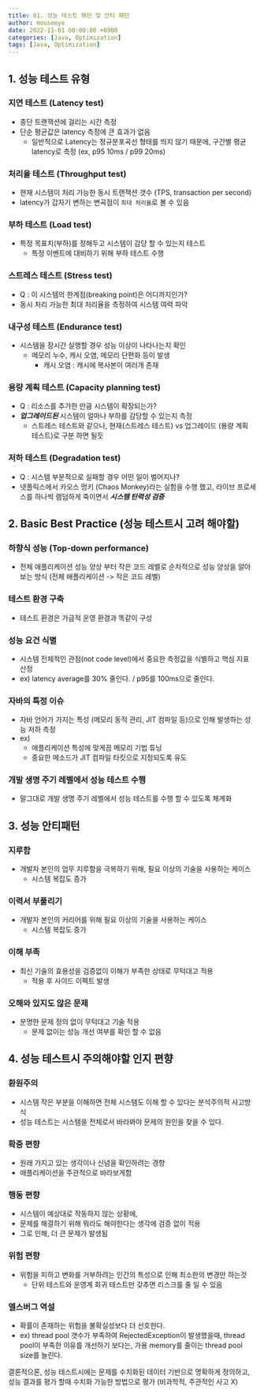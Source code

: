 ```yaml
---
title: 01. 성능 테스트 패턴 및 안티 패턴
author: mouseeye
date: 2022-11-01 00:00:00 +0900
categories: [Java, Optimization]
tags: [Java, Optimization]
---
```


## 1. 성능 테스트 유형
### 지연 테스트 (Latency test)
- 종단 트랜잭션에 걸리는 시간 측정
- 단순 평균값은 latency 측정에 큰 효과가 없음
  - 일반적으로 Latency는 정규분포곡선 형태를 띄지 않기 때문에, 구간별 평균 latency로 측정 (ex, p95 10ms / p99 20ms)

### 처리율 테스트 (Throughput test)
- 현재 시스템이 처리 가능한 동시 트랜잭션 갯수 (TPS, transaction per second)
- latency가 갑자기 변하는 변곡점이 `최대 처리율`로 볼 수 있음

### 부하 테스트 (Load test)
- 특정 목표치(부하)를 정해두고 시스템이 감당 할 수 있는지 테스트
  - 특정 이벤트에 대비하기 위해 부하 테스트 수행

### 스트레스 테스트 (Stress test)
- Q : 이 시스템의 한계점(breaking point)은 어디까지인가?
- 동시 처리 가능한 최대 처리율을 측정하여 시스템 여력 파악

### 내구성 테스트 (Endurance test)
- 시스템을 장시간 실행할 경우 성능 이상이 나타나는지 확인
  - 메모리 누수, 캐시 오염, 메모리 단편화 등이 발생
    - 캐시 오염 : 캐시에 복사본이 여러개 존재

### 용량 계획 테스트 (Capacity planning test)
- Q : 리소스를 추가한 만큼 시스템이 확장되는가?
- ***업그레이드된*** 시스템이 얼마나 부하를 감당할 수 있는지 측정
  - 스트레스 테스트와 같으나, 현재(스트레스 테스트) vs 업그레이드 (용량 계획 테스트)로 구분 하면 될듯

### 저하 테스트 (Degradation test)
- Q : 시스템 부분적으로 실패할 경우 어떤 일이 벌어지나?
- 넷플릭스에서 카오스 멍키 (Chaos Monkey)라는 실험을 수행 했고, 라이브 프로세스를 하나씩 램덤하게 죽이면서 ***시스템 탄력성 검증***

## 2. Basic Best Practice (성능 테스트시 고려 해야할)
### 하향식 성능 (Top-down performance)
- 전체 애플리케이션 성능 양상 부터 작은 코드 레벨로 순차적으로 성능 양상을 알아보는 방식 (전체 애플리케이션 -> 작은 코드 레벨)

### 테스트 환경 구축
- 테스트 환경은 가급적 운영 환경과 똑같이 구성

### 성능 요건 식별
- 시스템 전체적인 관점(not code level)에서 중요한 측정값을 식별하고 핵심 지표 산정
- ex) latency average를 30% 줄인다. / p95를 100ms으로 줄인다.

### 자바의 특정 이슈
- 자바 언어가 가지는 특성 (메모리 동적 관리, JIT 컴파일 등)으로 인해 발생하는 성능 저하 측정
- ex)
  - 애플리케이션 특성에 맞게끔 메모리 기법 튜닝
  - 중요한 메소드가 JIT 컴파일 타킷으로 지정되도록 유도

### 개발 생명 주기 레벨에서 성능 테스트 수행
- 말그대로 개발 생명 주기 레벨에서 성능 테스트를 수행 할 수 있도록 체계화

## 3. 성능 안티패턴
### 지루함
- 개발자 본인의 업무 지루함을 극복하기 위해, 필요 이상의 기술을 사용하는 케이스
  - 시스템 복잡도 증가

### 이력서 부풀리기
- 개발자 본인의 커리어를 위해 필요 이상의 기술을 사용하는 케이스
  - 시스템 복잡도 증가

### 이해 부족
- 최신 기술의 효용성을 검증없이 이해가 부족한 상태로 무턱대고 적용
  - 적용 후 사이드 이펙트 발생

### 오해와 있지도 않은 문제
- 분명한 문제 정의 없이 무턱대고 기술 적용
  - 문제 없이는 성능 개선 여부를 확인 할 수 없음

## 4. 성능 테스트시 주의해야할 인지 편향
### 환원주의
- 시스템 작은 부분을 이해하면 전체 시스템도 이해 할 수 있다는 분석주의적 사고방식
- 성능 테스트는 시스템을 전체로서 바라봐야 문제의 원인을 찾을 수 있다.

### 확증 편향
- 원래 가지고 있는 생각이나 신념을 확인하려는 경향
- 애플리케이션을 주관적으로 바라보게함

### 행동 편향
- 시스템이 예상대로 작동하지 않는 상황에,
- 문제를 해결하기 위해 뭐라도 해야한다는 생각에 검증 없이 적용
- 그로 인해, 더 큰 문제가 발생됨

### 위험 편향
- 위험을 피하고 변화를 거부하려는 인간의 특성으로 인해 최소한의 변경만 하는것
  - 단위 테스트와 운영계 회귀 테스트만 갖추면 리스크를 줄 일 수 있음

### 엘스버그 역설
- 확률이 존재하는 위험을 불확실성보다 더 선호한다.
- ex) thread pool 갯수가 부족하여 RejectedException이 발생했을때, thread pool이 부족한 이유를 개선하기 보다는, 가용 memory를 줄이는 thread pool size를 늘린다.

결론적으론,
성능 테스트시에는 문제를 수치화된 데이터 기반으로 명확하게 정의하고,
성능 결과를 평가 할때 수치화 가능한 방법으로 평가 (비과학적, 주관적인 사고 X)
